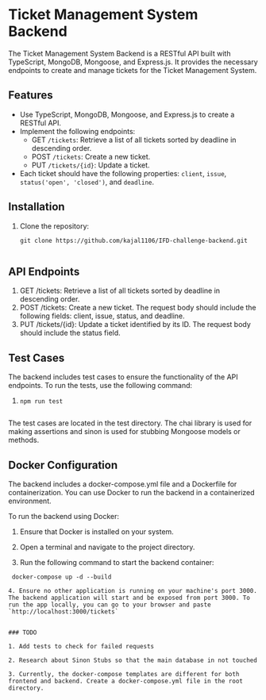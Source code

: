 # Ticket Management System Backend

The Ticket Management System Backend is a RESTful API built with TypeScript, MongoDB, Mongoose, and Express.js. It provides the necessary endpoints to create and manage tickets for the Ticket Management System.

## Features

- Use TypeScript, MongoDB, Mongoose, and Express.js to create a RESTful API.
- Implement the following endpoints:
  - GET `/tickets`: Retrieve a list of all tickets sorted by deadline in descending order.
  - POST `/tickets`: Create a new ticket.
  - PUT `/tickets/{id}`: Update a ticket.
- Each ticket should have the following properties: `client`, `issue`, `status('open', 'closed')`, and `deadline`.

## Installation

1. Clone the repository:

   ```shell
   git clone https://github.com/kajal1106/IFD-challenge-backend.git


## API Endpoints

1. GET /tickets: Retrieve a list of all tickets sorted by deadline in descending order.
2. POST /tickets: Create a new ticket. The request body should include the following fields: client, issue, status, and deadline.
3. PUT /tickets/{id}: Update a ticket identified by its ID. The request body should include the status field.

## Test Cases

The backend includes test cases to ensure the functionality of the API endpoints. To run the tests, use the following command:
1. ```shell
   npm run test
  
The test cases are located in the test directory. The chai library is used for making assertions and sinon is used for stubbing Mongoose models or methods.

## Docker Configuration
The backend includes a docker-compose.yml file and a Dockerfile for containerization. You can use Docker to run the backend in a containerized environment.

To run the backend using Docker:

1. Ensure that Docker is installed on your system.

2. Open a terminal and navigate to the project directory.

3. Run the following command to start the backend container:
  ```shell
   docker-compose up -d --build

4. Ensure no other application is running on your machine's port 3000. The backend application will start and be exposed from port 3000. To run the app locally, you can go to your browser and paste `http://localhost:3000/tickets`


### TODO

1. Add tests to check for failed requests

2. Research about Sinon Stubs so that the main database in not touched

3. Currently, the docker-compose templates are different for both frontend and backend. Create a docker-compose.yml file in the root directory.
